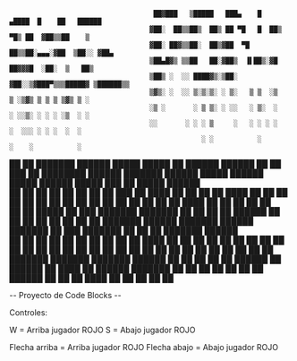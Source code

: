 								

                                        ██▓███   ▒█████   ███▄    █   ▄████  █    ██   ██████                                                                                                                           
                                       ▓██░  ██▒▒██▒  ██▒ ██ ▀█   █  ██▒ ▀█▒ ██  ▓██▒▒██    ▒                                                                                                                           
                                       ▓██░ ██▓▒▒██░  ██▒▓██  ▀█ ██▒▒██░▄▄▄░▓██  ▒██░░ ▓██▄                                                                                                                             
                                       ▒██▄█▓▒ ▒▒██   ██░▓██▒  ▐▌██▒░▓█  ██▓▓▓█  ░██░  ▒   ██▒                                                                                                                          
                                       ▒██▒ ░  ░░ ████▓▒░▒██░   ▓██░░▒▓███▀▒▒▒█████▓ ▒██████▒▒                                                                                                                          
                                       ▒▓▒░ ░  ░░ ▒░▒░▒░ ░ ▒░   ▒ ▒  ░▒   ▒ ░▒▓▒ ▒ ▒ ▒ ▒▓▒ ▒ ░                                                                                                                          
                                       ░▒ ░       ░ ▒ ▒░ ░ ░░   ░ ▒░  ░   ░ ░░▒░ ░ ░ ░ ░▒  ░ ░                                                                                                                          
                                       ░░       ░ ░ ░ ▒     ░   ░ ░ ░ ░   ░  ░░░ ░ ░ ░  ░  ░                                                                                                                            
                                                    ░ ░           ░       ░    ░           ░                                                                                                                            
                                                                                                                                                                                                                        
                                                                                                                                                                                                   
                                                                                                                                                                                                                                                                                                              
██      ██      ███████  ██████   █████       █████       ██  ██████      ██████  ██    ██ ███    ██ ████████  ██████  ███████     ██████   █████  ██████   █████       ██████   █████  ███    ██  █████  ██████         
██      ██      ██      ██       ██   ██     ██   ██     ███ ██  ████     ██   ██ ██    ██ ████   ██    ██    ██    ██ ██          ██   ██ ██   ██ ██   ██ ██   ██     ██       ██   ██ ████   ██ ██   ██ ██   ██        
██      ██      █████   ██   ███ ███████     ███████      ██ ██ ██ ██     ██████  ██    ██ ██ ██  ██    ██    ██    ██ ███████     ██████  ███████ ██████  ███████     ██   ███ ███████ ██ ██  ██ ███████ ██████         
██      ██      ██      ██    ██ ██   ██     ██   ██      ██ ████  ██     ██      ██    ██ ██  ██ ██    ██    ██    ██      ██     ██      ██   ██ ██   ██ ██   ██     ██    ██ ██   ██ ██  ██ ██ ██   ██ ██   ██        
███████ ███████ ███████  ██████  ██   ██     ██   ██      ██  ██████      ██       ██████  ██   ████    ██     ██████  ███████     ██      ██   ██ ██   ██ ██   ██      ██████  ██   ██ ██   ████ ██   ██ ██   ██ ██     
                                                                                                                                                                                                                         
                                                                                                                                                                                                                         

-- Proyecto de Code Blocks --

Controles:

W = Arriba jugador ROJO
S = Abajo jugador ROJO

Flecha arriba = Arriba jugador ROJO
Flecha abajo = Abajo jugador ROJO